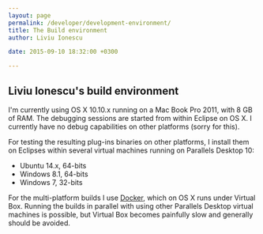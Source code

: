 ```yaml
---
layout: page
permalink: /developer/development-environment/
title: The Build environment
author: Liviu Ionescu

date: 2015-09-10 18:32:00 +0300

---
```


## Liviu Ionescu's build environment

I'm currently using OS X 10.10.x running on a Mac Book Pro 2011, with 8 GB of RAM. The debugging sessions are started from within Eclipse on OS X. I currently have no debug capabilities on other platforms (sorry for this).

For testing the resulting plug-ins binaries on other platforms, I install them on Eclipses within several virtual machines running on Parallels Desktop 10:

-   Ubuntu 14.x, 64-bits
-   Windows 8.1, 64-bits
-   Windows 7, 32-bits

For the multi-platform builds I use [Docker](https://www.docker.com), which on OS X runs under Virtual Box. Running the builds in parallel with using other Parallels Desktop virtual machines is possible, but Virtual Box becomes painfully slow and generally should be avoided.
